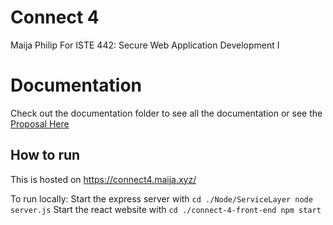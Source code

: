 # Connect 4
Maija Philip
For ISTE 442: Secure Web Application Development I

# Documentation
Check out the documentation folder to see all the documentation or see the [Proposal Here](https://github.com/maija-philip/connect4/blob/main/Documentation/Connect%204%20Proposal%20-%20Maija%20Philip.pdf)

## How to run
This is hosted on https://connect4.maija.xyz/

To run locally:
Start the express server with `cd ./Node/ServiceLayer node server.js`
Start the react website with `cd ./connect-4-front-end npm start`
